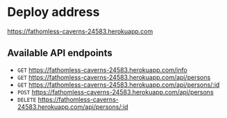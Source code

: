 # Deploy address

https://fathomless-caverns-24583.herokuapp.com

## Available API endpoints
- `GET` https://fathomless-caverns-24583.herokuapp.com/info
- `GET` https://fathomless-caverns-24583.herokuapp.com/api/persons
- `GET` https://fathomless-caverns-24583.herokuapp.com/api/persons/:id
- `POST` https://fathomless-caverns-24583.herokuapp.com/api/persons
- `DELETE` https://fathomless-caverns-24583.herokuapp.com/api/persons/:id
